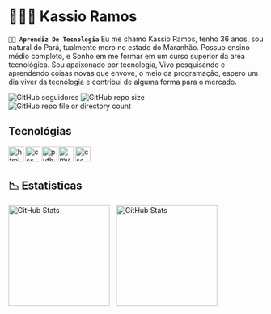 # 👩🏻‍💻 Kassio Ramos
**`🧠🤖 Aprendiz De Tecnologia`**
Eu me chamo Kassio Ramos, tenho 36 anos, sou natural do Pará, tualmente moro no estado do Maranhão. Possuo ensino médio completo, e Sonho em me formar em um curso superior da aréa tecnológica. Sou apaixonado por tecnologia, Vivo pesquisando e aprendendo coisas novas que envove, o meio da programação, espero um dia viver da tecnólogia e contribui de alguma forma para o mercado.
<p>
<img alt="GitHub seguidores" src="https://img.shields.io/github/followers/kassioramos">

<img alt="GitHub repo size" src="https://img.shields.io/github/repo-size/kassioramos/kassioramos">


<img alt="GitHub repo file or directory count" src="https://img.shields.io/github/directory-file-count/kassioramos/kassioramos">


</p>

## Tecnológias




<p>
<img
align="left"
alt="html"
title="html"
width="30px"
style="pading-right:10px;"
 src="https://cdn.jsdelivr.net/gh/devicons/devicon@latest/icons/html5/html5-original.svg"
/>


<img
align="left"
alt="css"
title="css"
width="30px"
style="pading-right:10px;"
 src="https://cdn.jsdelivr.net/gh/devicons/devicon@latest/icons/css3/css3-original.svg" 
/>



<img
align="left"
alt="python"
title="python"
width="30px"
style="pading-right:10px;"
 src="https://cdn.jsdelivr.net/gh/devicons/devicon@latest/icons/python/python-original.svg" 
/>



<img
align="left"
alt="mysql"
title="maysql"
width="30px"
style="pading-right:10px;"
 src="https://cdn.jsdelivr.net/gh/devicons/devicon@latest/icons/mysql/mysql-original.svg" 
 />



 <img
 align="left"
alt="css"
title="css"
width="30px"
style="pading-right:10px;"
  src="https://cdn.jsdelivr.net/gh/devicons/devicon@latest/icons/javascript/javascript-original.svg" 
/>

</p>
<br>
<br>


## 📉 Estatisticas


<p>
  <img 
    align="left" 
    alt="GitHub Stats" 
    height="200" 
    style="padding-right: 10px;" 
    src="https://github-readme-stats.vercel.app/api?username=kassioramos&show_icons=true&theme=tokyonight&include_all_commits=true&locale=pt-br" 
  />

<img 
      align="left" 
      alt="GitHub Stats" 
      height="200" 
      src="https://github-readme-stats.vercel.app/api/top-langs/?username=larissakich&theme=tokyonight&layout=compact&custom_title=Tecnologias&langs_count=9" 
  />

</p>

</p>

          
          
          
          
